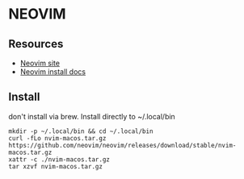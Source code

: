 # NEOVIM

## Resources

- [Neovim site](https://neovim.io/)
- [Neovim install docs](https://github.com/neovim/neovim/wiki/Installing-Neovim)

## Install

don't install via brew. Install directly to ~/.local/bin

```console
mkdir -p ~/.local/bin && cd ~/.local/bin
curl -fLo nvim-macos.tar.gz https://github.com/neovim/neovim/releases/download/stable/nvim-macos.tar.gz
xattr -c ./nvim-macos.tar.gz
tar xzvf nvim-macos.tar.gz
```
